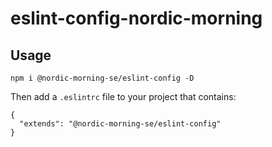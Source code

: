 # eslint-config-nordic-morning

## Usage

`npm i @nordic-morning-se/eslint-config -D`

Then add a `.eslintrc` file to your project that contains:

```
{
  "extends": "@nordic-morning-se/eslint-config"
}
```